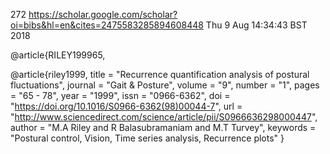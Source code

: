 272
https://scholar.google.com/scholar?oi=bibs&hl=en&cites=2475583285894608448
Thu  9 Aug 14:34:43 BST 2018



@article{RILEY199965,

@article{riley1999,
title = "Recurrence quantification analysis of postural fluctuations",
journal = "Gait & Posture",
volume = "9",
number = "1",
pages = "65 - 78",
year = "1999",
issn = "0966-6362",
doi = "https://doi.org/10.1016/S0966-6362(98)00044-7",
url = "http://www.sciencedirect.com/science/article/pii/S0966636298000447",
author = "M.A Riley and R Balasubramaniam and M.T Turvey",
keywords = "Postural control, Vision, Time series analysis, Recurrence plots"
}
